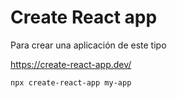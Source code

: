# Create React app

Para crear una aplicación de este tipo

https://create-react-app.dev/

```bash
npx create-react-app my-app
```
